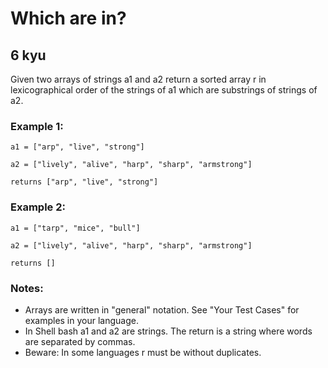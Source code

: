 # Which are in?
## 6 kyu

Given two arrays of strings a1 and a2 return a sorted array r in lexicographical order of the strings of a1 which are substrings of strings of a2.

### Example 1:
```
a1 = ["arp", "live", "strong"]

a2 = ["lively", "alive", "harp", "sharp", "armstrong"]

returns ["arp", "live", "strong"]
```

### Example 2:
```
a1 = ["tarp", "mice", "bull"]

a2 = ["lively", "alive", "harp", "sharp", "armstrong"]

returns []
```

### Notes:

- Arrays are written in "general" notation. See "Your Test Cases" for examples in your language.
- In Shell bash a1 and a2 are strings. The return is a string where words are separated by commas.
- Beware: In some languages r must be without duplicates.

